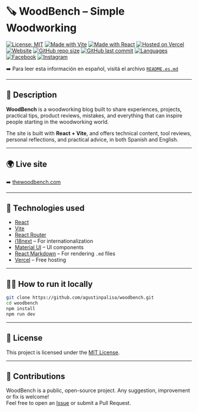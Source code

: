 # 🪚 WoodBench – Simple Woodworking

[![License: MIT](https://img.shields.io/badge/License-MIT-yellow.svg)](https://opensource.org/licenses/MIT)
[![Made with Vite](https://img.shields.io/badge/Made%20with-Vite-646CFF.svg?logo=vite)](https://vitejs.dev/)
[![Made with React](https://img.shields.io/badge/Made%20with-React-61DAFB.svg?logo=react)](https://react.dev/)
[![Hosted on Vercel](https://img.shields.io/badge/Deployed%20on-Vercel-black.svg?logo=vercel)](https://vercel.com/)
[![Website](https://img.shields.io/website?url=https%3A%2F%2Fthewoodbench.com)](https://thewoodbench.com)
[![GitHub repo size](https://img.shields.io/github/repo-size/agustinpalisa/woodbench)](https://github.com/agustinpalisa/woodbench)
[![GitHub last commit](https://img.shields.io/github/last-commit/agustinpalisa/woodbench)](https://github.com/agustinpalisa/woodbench)
[![Languages](https://img.shields.io/badge/Languages-ES%20%2F%20EN-orange.svg)](#)
[![Facebook](https://img.shields.io/badge/Facebook-WoodBench-1877F2?logo=facebook)](https://facebook.com/WoodBench)
[![Instagram](https://img.shields.io/badge/Instagram-@woodbench__-E4405F?logo=instagram)](https://instagram.com/woodbench__)

➡️ Para leer esta información en español, visitá el archivo [`README.es.md`](./README.es.md)

---

## 📌 Description

**WoodBench** is a woodworking blog built to share experiences, projects, practical tips, product reviews, mistakes, and everything that can inspire people starting in the woodworking world.

The site is built with **React + Vite**, and offers technical content, tool reviews, personal reflections, and practical advice, in both Spanish and English.

---

## 🌍 Live site

➡️ [thewoodbench.com](https://thewoodbench.com)

---

## 🚀 Technologies used

- [React](https://react.dev/)
- [Vite](https://vitejs.dev/)
- [React Router](https://reactrouter.com/)
- [i18next](https://www.i18next.com/) – For internationalization
- [Material UI](https://mui.com/) – UI components
- [React Markdown](https://github.com/remarkjs/react-markdown) – For rendering `.md` files
- [Vercel](https://vercel.com/) – Free hosting

---

## 🧑‍💻 How to run it locally

```bash
git clone https://github.com/agustinpalisa/woodbench.git
cd woodbench
npm install
npm run dev
```

---

## 📄 License

This project is licensed under the [MIT License](https://opensource.org/licenses/MIT).

---

## 🤝 Contributions

WoodBench is a public, open-source project. Any suggestion, improvement or fix is welcome!  
Feel free to open an [Issue](https://github.com/agustinpalisa/woodbench/issues) or submit a Pull Request.
